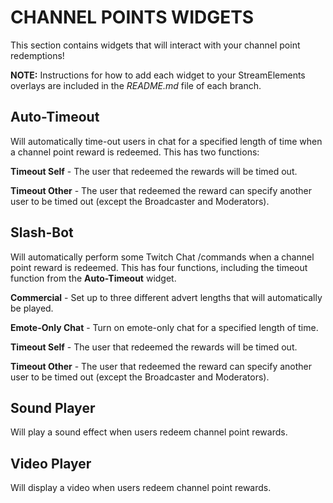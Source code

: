 # CHANNEL POINTS WIDGETS
This section contains widgets that will interact with your channel point redemptions!

**NOTE:** Instructions for how to add each widget to your StreamElements overlays are included in the *README.md* file of each branch.

## Auto-Timeout
Will automatically time-out users in chat for a specified length of time when a channel point reward is redeemed. This has two functions:

**Timeout Self** - The user that redeemed the rewards will be timed out.

**Timeout Other** - The user that redeemed the reward can specify another user to be timed out (except the Broadcaster and Moderators).

## Slash-Bot
Will automatically perform some Twitch Chat /commands when a channel point reward is redeemed. This has four functions, including the timeout function from the **Auto-Timeout** widget.

**Commercial** - Set up to three different advert lengths that will automatically be played.

**Emote-Only Chat** - Turn on emote-only chat for a specified length of time.

**Timeout Self** - The user that redeemed the rewards will be timed out.

**Timeout Other** - The user that redeemed the reward can specify another user to be timed out (except the Broadcaster and Moderators).

## Sound Player
Will play a sound effect when users redeem channel point rewards.

## Video Player
Will display a video when users redeem channel point rewards.
